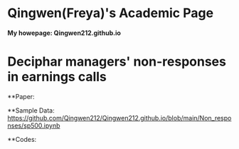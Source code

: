 # Qingwen(Freya)'s Academic Page

**My howepage: Qingwen212.github.io** 

# Deciphar managers' non-responses in earnings calls

**Paper: 

**Sample Data: https://github.com/Qingwen212/Qingwen212.github.io/blob/main/Non_responses/sp500.ipynb

**Codes:

